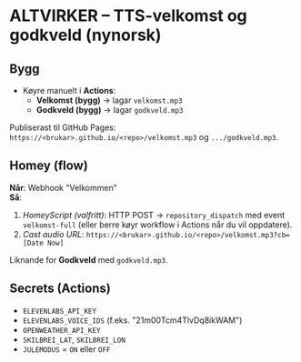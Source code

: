 # ALTVIRKER – TTS-velkomst og godkveld (nynorsk)

## Bygg
- Køyre manuelt i **Actions**:
  - **Velkomst (bygg)** → lagar `velkomst.mp3`
  - **Godkveld (bygg)** → lagar `godkveld.mp3`

Publiserast til GitHub Pages: `https://<brukar>.github.io/<repo>/velkomst.mp3` og `.../godkveld.mp3`.

## Homey (flow)
**Når**: Webhook "Velkommen"  
**Så**:
1) *HomeyScript (valfritt)*: HTTP POST → `repository_dispatch` med event `velkomst-full` (eller berre køyr workflow i Actions når du vil oppdatere).
2) *Cast audio URL*: `https://<brukar>.github.io/<repo>/velkomst.mp3?cb=[Date Now]`

Liknande for **Godkveld** med `godkveld.mp3`.

## Secrets (Actions)
- `ELEVENLABS_API_KEY`
- `ELEVENLABS_VOICE_IDS` (f.eks. "21m00Tcm4TlvDq8ikWAM")
- `OPENWEATHER_API_KEY`
- `SKILBREI_LAT`, `SKILBREI_LON`
- `JULEMODUS` = `ON` eller `OFF`
